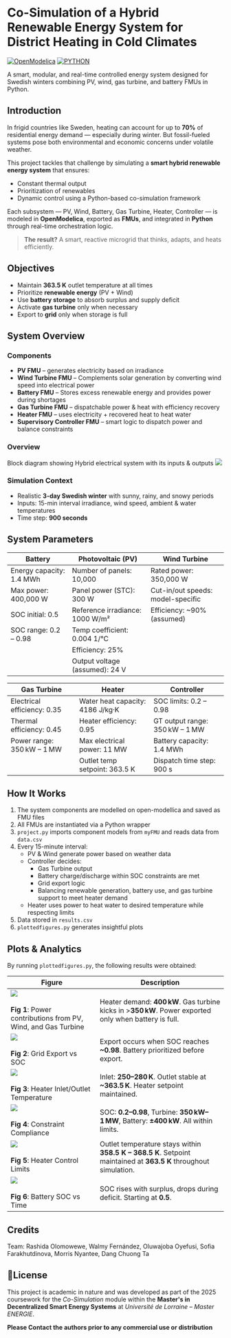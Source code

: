 # Co-Simulation of a Hybrid Renewable Energy System for District Heating in Cold Climates

[![OpenModelica](https://img.shields.io/badge/OpenModelica-1.22.0-lightgrey)](https://openmodelica.org/)
[![PYTHON](https://img.shields.io/badge/Python-3.11-blue)](https://www.python.org/)

A smart, modular, and real-time controlled energy system designed for Swedish winters combining PV, wind, gas turbine, and battery FMUs in Python.

## Introduction

In frigid countries like Sweden, heating can account for up to **70%** of residential energy demand — especially during winter. But fossil-fueled systems pose both environmental and economic concerns under volatile weather.

This project tackles that challenge by simulating a **smart hybrid renewable energy system** that ensures:

- Constant thermal output  
- Prioritization of renewables  
- Dynamic control using a Python-based co-simulation framework  

Each subsystem — PV, Wind, Battery, Gas Turbine, Heater, Controller — is modeled in **OpenModelica**, exported as **FMUs**, and integrated in **Python** through real-time orchestration logic.

> **The result?** A smart, reactive microgrid that thinks, adapts, and heats efficiently.

## Objectives

-  Maintain **363.5 K** outlet temperature at all times  
-  Prioritize **renewable energy** (PV + Wind)  
-  Use **battery storage** to absorb surplus and supply deficit  
-  Activate **gas turbine** only when necessary  
-  Export to **grid** only when storage is full  

## System Overview

### Components

-  **PV FMU** – generates electricity based on irradiance  
-  **Wind Turbine FMU** – Complements solar generation by converting wind speed into electrical power
-  **Battery FMU** – Stores excess renewable energy and provides power during shortages
-  **Gas Turbine FMU** – dispatchable power & heat with efficiency recovery  
-  **Heater FMU** – uses electricity + recovered heat to heat water  
-  **Supervisory Controller FMU** – smart logic to dispatch power and balance constraints  

### Overview 
Block diagram showing Hybrid electrical system with its inputs & outputs ![](BlockdiagramshowingHybridelectricalsystemwithitsinputs&outputs.png)
### Simulation Context

-  Realistic **3-day Swedish winter** with sunny, rainy, and snowy periods  
-  Inputs: 15-min interval irradiance, wind speed, ambient & water temperatures  
-  Time step: **900 seconds**

## System Parameters

| **Battery**                      | **Photovoltaic (PV)**          | **Wind Turbine**                   |
|----------------------------------|--------------------------------|------------------------------------|
| Energy capacity: 1.4 MWh         | Number of panels: 10,000       | Rated power: 350,000 W            |
| Max power: 400,000 W             | Panel power (STC): 300 W       | Cut-in/out speeds: model-specific |
| SOC initial: 0.5                 | Reference irradiance: 1000 W/m²| Efficiency: ~90% (assumed)        |
| SOC range: 0.2 – 0.98            | Temp coefficient: 0.004 1/°C   |                                    |
|                                  | Efficiency: 25%                |                                    |
|                                  | Output voltage (assumed): 24 V |                                    |

| **Gas Turbine**                  | **Heater**                     | **Controller**                    |
|----------------------------------|--------------------------------|------------------------------------|
| Electrical efficiency: 0.35      | Water heat capacity: 4186 J/kg·K| SOC limits: 0.2 – 0.98            |
| Thermal efficiency: 0.45         | Heater efficiency: 0.95        | GT output range: 350 kW – 1 MW    |
| Power range: 350 kW – 1 MW       | Max electrical power: 11 MW    | Battery capacity: 1.4 MWh         |
|                                  | Outlet temp setpoint: 363.5 K  | Dispatch time step: 900 s         |




##  How It Works
1.  The system components are modelled on open-modellica and saved as FMU files
2. All FMUs are instantiated via a Python wrapper
3. `project.py` imports component models from `myFMU` and reads data from `data.csv` 
4. Every 15-minute interval:
   - PV & Wind generate power based on weather data
   - Controller decides:
     - Gas Turbine output
     - Battery charge/discharge within SOC constraints are met
     - Grid export logic
     - Balancing renewable generation, battery use, and gas turbine support to meet heater demand
   - Heater uses power to heat water to desired temperature while respecting limits
5. Data stored in `results.csv`
6. `plottedfigures.py` generates insightful plots

## Plots & Analytics

By running `plottedfigures.py`, the following results were obtained:

| **Figure** | **Description** |
|------------|-----------------|
| ![](Powerprofile.png)<br><br>**Fig 1**: Power contributions from PV, Wind, and Gas Turbine | Heater demand: **400 kW**. Gas turbine kicks in >**350 kW**. Power exported only when battery is full. |
| ![](Gridexportpower.png)<br><br>**Fig 2**: Grid Export vs SOC | Export occurs when SOC reaches **~0.98**. Battery prioritized before export. |
| ![](Heatenergyprofile.png)<br><br>**Fig 3**: Heater Inlet/Outlet Temperature | Inlet: **250–280 K**. Outlet stable at **~363.5 K**. Heater setpoint maintained. |
| ![](Constrainschecks.png)<br><br>**Fig 4**: Constraint Compliance | SOC: **0.2–0.98**, Turbine: **350 kW–1 MW**, Battery: **±400 kW**. All within limits. |
| ![](HeatControllimits.png)<br><br>**Fig 5**: Heater Control Limits |  Outlet temperature stays within **358.5 K – 368.5 K**. Setpoint maintained at **363.5 K** throughout simulation. |
| ![](batterySOC.png)<br><br>**Fig 6**: Battery SOC vs Time | SOC rises with surplus, drops during deficit. Starting at **0.5**. |

## Credits
Team:
Rashida Olomowewe, Walmy Fernández, Oluwajoba Oyefusi, Sofia Farakhutdinova, Morris Nyantee, Dang Chuong Ta

## 📜License
This project is academic in nature and was developed as part of the 2025 coursework for the *Co-Simulation* module within the **Master's in Decentralized Smart Energy Systems** at *Université de Lorraine – Master ENERGIE*.

**Please Contact the authors prior to any commercial use or distribution**


